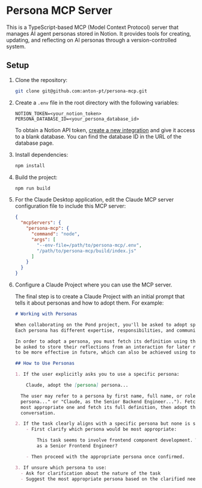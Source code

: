 # Persona MCP Server

This is a TypeScript-based MCP (Model Context Protocol) server that manages AI agent personas stored in Notion.
It provides tools for creating, updating, and reflecting on AI personas through a version-controlled system.

## Setup

1. Clone the repository:

    ```bash
    git clone git@github.com:anton-pt/persona-mcp.git
    ```

2. Create a `.env` file in the root directory with the following variables:

    ```plaintext
    NOTION_TOKEN=<your_notion_token>
    PERSONA_DATABASE_ID=<your_persona_database_id>
    ```

    To obtain a Notion API token, [create a new integration](https://www.notion.so/profile/integrations)
    and give it access to a blank database. You can find the database ID in the URL of the database page.

3. Install dependencies:

    ```bash
    npm install
    ```

4. Build the project:

    ```bash
    npm run build
    ```

5. For the Claude Desktop application, edit the Claude MCP server configuration file to include this MCP server:

    ```json
    {
      "mcpServers": {
        "persona-mcp": {
          "command": "node",
          "args": [
            "--env-file=/path/to/persona-mcp/.env",
            "/path/to/persona-mcp/build/index.js"
          ]
        }
      }
    }
    ```

6. Configure a Claude Project where you can use the MCP server.

    The final step is to create a Claude Project with an initial prompt that tells it about personas and how
    to adopt them. For example:

    ```markdown
    # Working with Personas

    When collaborating on the Pond project, you'll be asked to adopt specific personas based on the task at hand.
    Each persona has different expertise, responsibilities, and communication styles.

    In order to adopt a persona, you must fetch its definition using the persona-mcp server. Personas may also
    be asked to store their reflections from an interaction for later reference, or to update their definition
    to be more effective in future, which can also be achieved using tools advertised by the persona-mcp server.

    ## How to Use Personas

    1. If the user explicitly asks you to use a specific persona:

        Claude, adopt the [persona] persona...

      The user may refer to a persona by first name, full name, or role (e.g., "Claude, using the Frank
      persona..." or "Claude, as the Senior Backend Engineer..."). Fetch the list of personas, identify the
      most appropriate one and fetch its full definition, then adopt that persona for the remainder of the
      conversation.

    2. If the task clearly aligns with a specific persona but none is specified:
        - First clarify which persona would be most appropriate:

            This task seems to involve frontend component development. Would you like me to approach this
            as a Senior Frontend Engineer?

        - Then proceed with the appropriate persona once confirmed.

    3. If unsure which persona to use:
      - Ask for clarification about the nature of the task
      - Suggest the most appropriate persona based on the clarified needs
    ```
